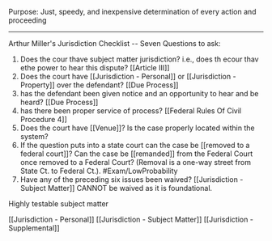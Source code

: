 Purpose:  Just, speedy, and inexpensive determination of every action and proceeding

---

Arthur Miller's Jurisdiction Checklist -- Seven Questions to ask:
1. Does the cour thave subject matter jurisdiction?  i.e., does th ecour thav ethe power to hear this dispute? [[Article III]]
2. Does the court have [[Jurisdiction - Personal]] or [[Jurisdiction - Property]] over the defendant? [[Due Process]]
3. has the defendant been given notice and an opportunity to hear and be heard? [[Due Process]]
4. has there been proper service of process? [[Federal Rules Of Civil Procedure 4]]
5. Does the court have [[Venue]]? Is the case properly located within the system?
6. If the question puts into a state court can the case be [[removed to a federal court]]?  Can the case be [[remanded]] from the Federal Court once removed to a Federal Court?  (Removal is a one-way street from State Ct. to Federal Ct.). #Exam/LowProbability
7. Have any of the preceding six issues been waived?  [[Jurisdiction - Subject Matter]] CANNOT be waived as it is foundational.

Highly testable subject matter



[[Jurisdiction - Personal]]
[[Jurisdiction - Subject Matter]]
[[Jurisdiction - Supplemental]]